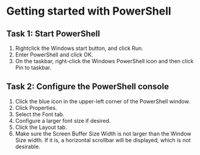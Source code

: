 # Getting started with PowerShell

## Task 1: Start PowerShell
1. Rightclick the Windows start button, and click Run.
1. Enter PowerShell and click OK.
1. On the taskbar, right-click the Windows PowerShell icon and then click Pin to taskbar.

## Task 2: Configure the PowerShell console
1. Click the blue icon in the upper-left corner of the PowerShell window.
1. Click Properties.
1. Select the Font tab.
1. Configure a larger font size if desired.
1. Click the Layout tab.
1. Make sure the Screen Buffer Size Width is not larger than the Window Size width. If it is, a horizontal scrollbar will be displayed, which is not desirable.
